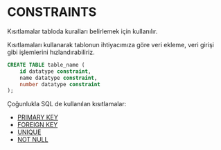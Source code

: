 # CONSTRAINTS

Kısıtlamalar tabloda kuralları belirlemek için kullanılır.

Kısıtlamaları kullanarak tablonun ihtiyacımıza göre veri ekleme, veri girişi gibi işlemlerini hızlandırabiliriz.

```sql
CREATE TABLE table_name (
    id datatype constraint,
    name datatype constraint,
    number datatype constraint
);
```

Çoğunlukla SQL de kullanılan kısıtlamalar:

* [PRIMARY KEY](./docs/primarykey.md)
* [FOREIGN KEY](./docs/foreignkey.md)
* [UNIQUE](./docs/unique.md)
* [NOT NULL](./docs/notnull.md)
